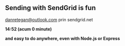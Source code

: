 ## Sending with SendGrid is fun

danretegan@outlook.com prin sendgrid.net

**14:52 (acum 0 minute)**

**and easy to do anywhere, even with Node.js or Express**
